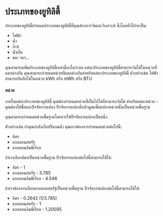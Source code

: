 # ประเภทของยูทิลิตี้

ประเภทของยูทิลิตี้กำหนดประเภทของยูทิลิตี้ที่คุณต้องการวัดและวิเคราะห์ ซึ่งโดยทั่วไปจะเป็น:

* ไฟฟ้า
* น้ำ
* ก๊าซ
* น้ำเย็น
* ขยะ ฯลฯ...

คุณสามารถเพิ่มประเภทของยูทิลิตี้เหล่านี้ลงในระบบ แต่ละประเภทของยูทิลิตี้สามารถวัดได้ในหน่วยที่แตกต่างกัน คุณสามารถกำหนดหน่วยที่แตกต่างกันสำหรับแต่ละประเภทของยูทิลิตี้ ตัวอย่างเช่น ไฟฟ้าสามารถบันทึกได้ในหน่วย kWh หรือ mWh หรือ BTU

#### หน่วย

ภายในแต่ละประเภทของยูทิลิตี้ คุณต้องกำหนดหน่วยที่เป็นไปได้ที่สามารถวัดได้ สำหรับแต่ละหน่วย - คุณต้องให้ชื่อและปัจจัยการแปลง ปัจจัยการแปลงคือตัวคูณเพื่อแปลงหน่วยนั้นเป็นหน่วยพื้นฐาน

คุณสามารถกำหนดหน่วยพื้นฐานโดยการให้ปัจจัยการแปลงเป็นหนึ่ง

ตัวอย่างเช่น ถ้าคุณกำลังเก็บปริมาณน้ำ คุณอาจต้องการกำหนดหน่วยต่อไปนี้:

* ลิตร
* แกลลอนสหรัฐ
* แกลลอนอิมพีเรียล

ถ้าเราเลือกลิตรเป็นหน่วยพื้นฐาน ปัจจัยการแปลงต่อไปนี้สามารถใช้ได้:

* ลิตร - 1
* แกลลอนสหรัฐ - 3.785
* แกลลอนอิมพีเรียล - 4.546

ถ้าเราต้องการเลือกแกลลอนสหรัฐเป็นหน่วยพื้นฐาน ปัจจัยการแปลงต่อไปนี้สามารถใช้ได้:

* ลิตร - 0.2642 (1/3.785)
* แกลลอนสหรัฐ - 1
* แกลลอนอิมพีเรียล - 1.20095

###